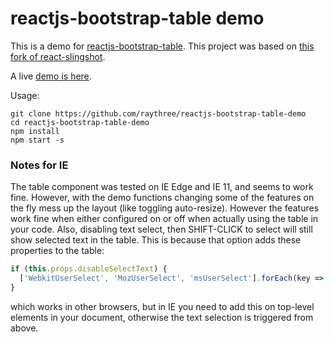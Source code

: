 # reactjs-bootstrap-table demo

This is a demo for [reactjs-bootstrap-table](https://github.com/raythree/reactjs-bootstrap-table). This project was based on [this fork of react-slingshot](https://github.com/raythree/react-slingshot).

A live [demo is here](http://bst.ray3.io).

Usage:

```
git clone https://github.com/raythree/reactjs-bootstrap-table-demo
cd reactjs-bootstrap-table-demo
npm install
npm start -s
```

### Notes for IE
The table component was tested on IE Edge and IE 11, and seems to work fine. However, with the demo functions changing some of the features on the fly mess up the layout (like toggling auto-resize). However the features work fine when either configured on or off when actually using the table in your code. Also, disabling text select, then SHIFT-CLICK to select will still show selected text in the table. This is because that option adds these properties to the table:

```javascript
if (this.props.disableSelectText) {
  ['WebkitUserSelect', 'MozUserSelect', 'msUserSelect'].forEach(key => { style[key] = 'none'; });
}
```
which works in other browsers, but in IE you need to add this on top-level elements in your document, otherwise the text selection is triggered from above.
